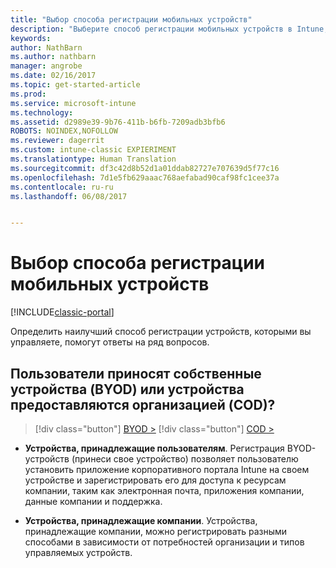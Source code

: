 ```yaml
---
title: "Выбор способа регистрации мобильных устройств"
description: "Выберите способ регистрации мобильных устройств в Intune, ответив на несколько простых вопросов."
keywords: 
author: NathBarn
ms.author: nathbarn
manager: angrobe
ms.date: 02/16/2017
ms.topic: get-started-article
ms.prod: 
ms.service: microsoft-intune
ms.technology: 
ms.assetid: d2989e39-9b76-411b-b6fb-7209adb3bfb6
ROBOTS: NOINDEX,NOFOLLOW
ms.reviewer: dagerrit
ms.custom: intune-classic EXPIERIMENT
ms.translationtype: Human Translation
ms.sourcegitcommit: df3c42d8b52d1a01ddab82727e707639d5f77c16
ms.openlocfilehash: 7d1e5fb629aaac768aefabad90caf98fc1cee37a
ms.contentlocale: ru-ru
ms.lasthandoff: 06/08/2017


---
```


# <a name="choose-how-to-enroll-mobile-devices"></a>Выбор способа регистрации мобильных устройств

[!INCLUDE[classic-portal](../includes/classic-portal.md)]

Определить наилучший способ регистрации устройств, которыми вы управляете, помогут ответы на ряд вопросов.

## <a name="do-employees-bring-their-own-devices-byod-or-are-devices-provided-by-your-organization-cod"></a>**Пользователи приносят собственные устройства (BYOD) или устройства предоставляются организацией (COD)?**

> [!div class="button"]
[BYOD >](choose-how-to-enroll-devices2.md)
> [!div class="button"]
[COD >](choose-how-to-enroll-devices3.md)

- **Устройства, принадлежащие пользователям**. Регистрация BYOD-устройств (принеси свое устройство) позволяет пользователю установить приложение корпоративного портала Intune на своем устройстве и зарегистрировать его для доступа к ресурсам компании, таким как электронная почта, приложения компании, данные компании и поддержка.  

- **Устройства, принадлежащие компании**. Устройства, принадлежащие компании, можно регистрировать разными способами в зависимости от потребностей организации и типов управляемых устройств.

